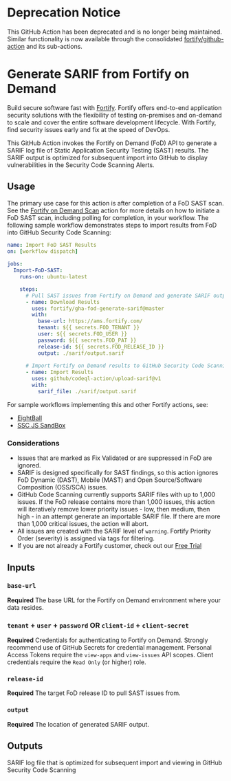 # Deprecation Notice

This GitHub Action has been deprecated and is no longer being maintained. Similar functionality is now available through the consolidated [fortify/github-action](https://github.com/marketplace/actions/fortify-ast-scan) and its sub-actions.

# Generate SARIF from Fortify on Demand

Build secure software fast with [Fortify](https://www.microfocus.com/en-us/solutions/application-security). Fortify offers end-to-end application security solutions with the flexibility of testing on-premises and on-demand to scale and cover the entire software development lifecycle.  With Fortify, find security issues early and fix at the speed of DevOps. 

This GitHub Action invokes the Fortify on Demand (FoD) API to generate a SARIF log file of Static Application Security Testing (SAST) results. The SARIF output is optimized for subsequent import into GitHub to display vulnerabilities in the Security Code Scanning Alerts.

## Usage

The primary use case for this action is after completion of a FoD SAST scan. See the [Fortify on Demand Scan](https://github.com/marketplace/actions/fortify-on-demand-scan) action for more details on how to initiate a FoD SAST scan, including polling for completion, in your workflow. The following sample workflow demonstrates steps to import results from FoD into GitHub Security Code Scanning:

```yaml
name: Import FoD SAST Results
on: [workflow dispatch]
      
jobs:                                                  
  Import-FoD-SAST:
    runs-on: ubuntu-latest

    steps:
      # Pull SAST issues from Fortify on Demand and generate SARIF output
      - name: Download Results
        uses: fortify/gha-fod-generate-sarif@master
        with:
          base-url: https://ams.fortify.com/
          tenant: ${{ secrets.FOD_TENANT }}
          user: ${{ secrets.FOD_USER }}
          password: ${{ secrets.FOD_PAT }}
          release-id: ${{ secrets.FOD_RELEASE_ID }}
          output: ./sarif/output.sarif
      
      # Import Fortify on Demand results to GitHub Security Code Scanning
      - name: Import Results
        uses: github/codeql-action/upload-sarif@v1
        with:
          sarif_file: ./sarif/output.sarif

```

For sample workflows implementing this and other Fortify actions, see:
  * [EightBall](https://github.com/fortify/gha-sample-workflows-eightball/tree/master/.github/workflows)
  * [SSC JS SandBox](https://github.com/fortify/gha-sample-workflows-ssc-js-sandbox/tree/master/.github/workflows)

### Considerations

* Issues that are marked as Fix Validated or are suppressed in FoD are ignored.
* SARIF is designed specifically for SAST findings, so this action ignores FoD Dynamic (DAST), Mobile (MAST) and Open Source/Software Composition (OSS/SCA) issues.
* GitHub Code Scanning currently supports SARIF files with up to 1,000 issues. If the FoD release contains more than 1,000 issues, this action will iteratively remove lower priority issues - low, then medium, then high - in an attempt generate an importable SARIF file.  If there are more than 1,000 critical issues, the action will abort.
* All issues are created with the SARIF level of `warning`. Fortify Priority Order (severity) is assigned via tags for filtering.
* If you are not already a Fortify customer, check out our [Free Trial](https://www.microfocus.com/en-us/products/application-security-testing/free-trial)


## Inputs

### `base-url`
**Required** The base URL for the Fortify on Demand environment where your data resides.

### `tenant` + `user` + `password` OR `client-id` + `client-secret`
**Required** Credentials for authenticating to Fortify on Demand. Strongly recommend use of GitHub Secrets for credential management.  Personal Access Tokens require the `view-apps` and  `view-issues` API scopes.  Client credentials require the `Read Only` (or higher) role.

### `release-id`
**Required** The target FoD release ID to pull SAST issues from.

### `output`
**Required** The location of generated SARIF output.

## Outputs
SARIF log file that is optimized for subsequent import and viewing in GitHub Security Code Scanning
